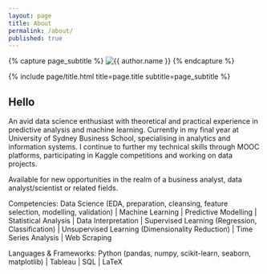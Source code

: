 ```yaml
---
layout: page
title: About
permalink: /about/
published: true
---
```


<div class="page" markdown="1">

{% capture page_subtitle %}
<img
    class="me"
    alt="{{ author.name }}"
    src="{{ site.author.photo | relative_url }}"
    srcset="{{ site.author.photo2x | relative_url }} 2x"
/>
{% endcapture %}

{% include page/title.html title=page.title subtitle=page_subtitle %}

## Hello

An avid data science enthusiast with theoretical and practical experience in predictive analysis and machine learning. Currently in my final year at University of Sydney Business School, specialising in analytics and information systems. I continue to further my technical skills through MOOC platforms, participating in Kaggle competitions and working on data projects.

Available for new opportunities in the realm of a business analyst, data analyst/scientist or related fields.

Competencies:
Data Science (EDA, preparation, cleansing, feature selection, modelling, validation) | Machine Learning | Predictive Modelling | Statistical Analysis | Data Interpretation | Supervised Learning (Regression, Classification) | Unsupervised Learning (Dimensionality Reduction) | Time Series Analysis | Web Scraping

Languages & Frameworks:
Python (pandas, numpy, scikit-learn, seaborn, matplotlib) | Tableau | SQL | LaTeX 

</div>
